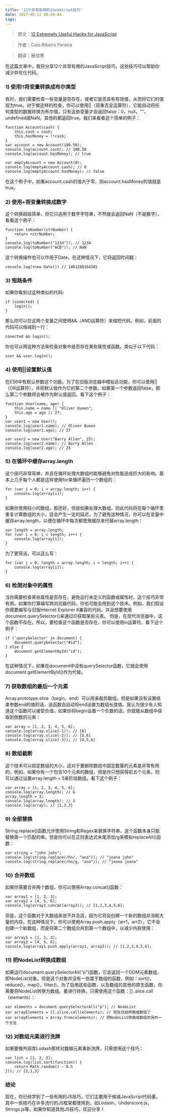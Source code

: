 ```yaml
---
title: '12个非常有用的JavaScript技巧'
date: 2017-05-12 08:49:44
tags:
---
```


>原文：[12 Extremely Useful Hacks for JavaScript](https://blog.jscrambler.com/12-extremely-useful-hacks-for-javascript/?utm_source=tuicool&utm_medium=referral )

>作者：Caio Ribeiro Pereira

>翻译：雁惊寒

在这篇文章中，我将分享12个非常有用的JavaScript技巧。这些技巧可以帮助你减少并优化代码。

### 1) 使用!!将变量转换成布尔类型
有时，我们需要检查一些变量是否存在，或者它是否具有有效值，从而将它们的值视为true。对于做这样的检查，你可以使用||（双重否定运算符），它能自动将任何类型的数据转换为布尔值，只有这些变量才会返回false：0，null，""，undefined或NaN，其他的都返回true。我们来看看这个简单的例子：
```
function Account(cash) {  
    this.cash = cash;
    this.hasMoney = !!cash;
}
var account = new Account(100.50);  
console.log(account.cash); // 100.50  
console.log(account.hasMoney); // true

var emptyAccount = new Account(0);  
console.log(emptyAccount.cash); // 0  
console.log(emptyAccount.hasMoney); // false  

```
在这个例子中，如果account.cash的值大于零，则account.hasMoney的值就是true。

### 2) 使用+将变量转换成数字
这个转换超级简单，但它只适用于数字字符串，不然就会返回NaN（不是数字）。看看这个例子：

```
function toNumber(strNumber) {  
    return +strNumber;
}
console.log(toNumber("1234")); // 1234  
console.log(toNumber("ACB")); // NaN  
```
这个转换操作也可以作用于Date，在这种情况下，它将返回时间戳：

    console.log(+new Date()) // 1461288164385  

### 3) 短路条件
如果你看到过这种类似的代码:

```
if (conected) {  
    login();
}
```
那么你可以在这两个变量之间使用&&（AND运算符）来缩短代码。例如，前面的代码可以缩减到一行：

    conected && login();  
你也可以用这种方法来检查对象中是否存在某些属性或函数。类似于以下代码：

    user && user.login();

### 4) 使用||设置默认值
在ES6中有默认参数这个功能。为了在旧版浏览器中模拟此功能，你可以使用||（OR运算符），并把默认值作为它的第二个参数。如果第一个参数返回false，那么第二个参数将会被作为默认值返回。看下这个例子：

```
function User(name, age) {  
    this.name = name || "Oliver Queen";
    this.age = age || 27;
}
var user1 = new User();  
console.log(user1.name); // Oliver Queen  
console.log(user1.age); // 27

var user2 = new User("Barry Allen", 25);  
console.log(user2.name); // Barry Allen  
console.log(user2.age); // 25  
```

### 5) 在循环中缓存array.length
这个技巧非常简单，并且在循环处理大数组时能够避免对性能造成巨大的影响。基本上几乎每个人都是这样使用for来循环遍历一个数组的：

```
for (var i = 0; i < array.length; i++) {  
    console.log(array[i]);
}
```

如果你使用较小的数组，那还好，但是如果处理大数组，则此代码将在每个循环里重复计算数组的大小，这会产生一定的延迟。为了避免这种情况，你可以在变量中缓存array.length，以便在循环中每次都使用缓存来代替array.length：

```
var length = array.length;  
for (var i = 0; i < length; i++) {  
    console.log(array[i]);
}
```
为了更简洁，可以这么写：

```
for (var i = 0, length = array.length; i < length; i++) {  
    console.log(array[i]);
}
```

### 6) 检测对象中的属性
当你需要检查某些属性是否存在，避免运行未定义的函数或属性时，这个技巧非常有用。如果你打算编写跨浏览器代码，你也可能会用到这个技术。例如，我们假设你需要编写与旧版Internet Explorer 6兼容的代码，并且想要使用document.querySelector()来通过ID获取某些元素。 但是，在现代浏览器中，这个函数不存在。所以，要检查这个函数是否存在，你可以使用in运算符。看下这个例子：

```
if ('querySelector' in document) {  
    document.querySelector("#id");
} else {
    document.getElementById("id");
}
```
在这种情况下，如果在document中没有querySelector函数，它就会使用document.getElementById()作为代替。

### 7) 获取数组的最后一个元素
Array.prototype.slice（begin，end）可以用来裁剪数组。但是如果没有设置结束参数end的值的话，该函数会自动将end设置为数组长度值。我认为很少有人知道这个函数可以接受负值，如果你将begin设置一个负数的话，你就能从数组中获取到倒数的元素：

```
var array = [1, 2, 3, 4, 5, 6];  
console.log(array.slice(-1)); // [6]  
console.log(array.slice(-2)); // [5,6]  
console.log(array.slice(-3)); // [4,5,6]  
```
### 8) 数组截断
这个技术可以锁定数组的大小，这对于要删除数组中固定数量的元素是非常有用的。例如，如果你有一个包含10个元素的数组，但是你只想获得前五个元素，则可以通过设置array.length = 5来阶段数组。看下这个例子：

```
var array = [1, 2, 3, 4, 5, 6];  
console.log(array.length); // 6  
array.length = 3;  
console.log(array.length); // 3  
console.log(array); // [1,2,3]  
```
### 9) 全部替换
String.replace()函数允许使用String和Regex来替换字符串，这个函数本身只能替换第一个匹配的串。但是你可以在正则表达式末尾添加/g来模拟replaceAll()函数：

```
var string = "john john";  
console.log(string.replace(/hn/, "ana")); // "joana john"  
console.log(string.replace(/hn/g, "ana")); // "joana joana"  
```
### 10) 合并数组
如果你需要合并两个数组，你可以使用Array.concat()函数：

```
var array1 = [1, 2, 3];  
var array2 = [4, 5, 6];  
console.log(array1.concat(array2)); // [1,2,3,4,5,6];  
```
但是，这个函数对于大数组来说不并合适，因为它将会创建一个新的数组并消耗大量的内存。在这种情况下，你可以使用Array.push.apply（arr1，arr2），它不会创建一个新数组，而是将第二个数组合并到第一个数组中，以减少内存使用：

```
var array1 = [1, 2, 3];  
var array2 = [4, 5, 6];  
console.log(array1.push.apply(array1, array2)); // [1,2,3,4,5,6];  
```

### 11) 把NodeList转换成数组
如果运行document.querySelectorAll("p")函数，它会返回一个DOM元素数组，即NodeList对象。但是这个对象并没有一些属于数组的函数，例如：sort()，reduce()，map()，filter()。为了启用这些函数，以及数组的其他的原生函数，你需要将NodeList转换为数组。要进行转换，只需使用这个函数：[] .slice.call（elements）：

```
var elements = document.querySelectorAll("p"); // NodeList  
var arrayElements = [].slice.call(elements); // 现在已经转换成数组了
var arrayElements = Array.from(elements); // 把NodeList转换成数组的另外一个方法
```

### 12) 对数组元素进行洗牌
如果要像外部库Lodash那样对数据元素重新洗牌，只需使用这个技巧：

```
var list = [1, 2, 3];  
console.log(list.sort(function() {  
    return Math.random() - 0.5
})); // [2,1,3]
```
### 结论
现在，你已经学到了一些有用的JS技巧，它们主要用于缩减JavaScript代码量，其中一些技巧在许多流行的JS框架都使用到，如Lodash，Underscore.js，Strings.js等。如果你知道其他JS技巧，欢迎分享！
